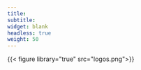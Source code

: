 ```yaml
---
title:
subtitle:
widget: blank
headless: true
weight: 50
---
```


{{< figure library="true" src="logos.png">}}
